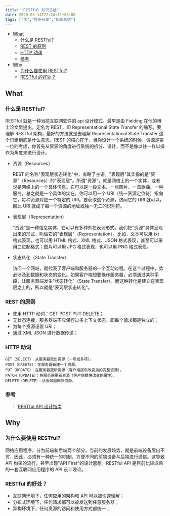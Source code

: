 ```yaml
---
title: "RESTful 知识总结"
date: 2020-03-14T22:24:11+08:00
tags: ["术","程序开发","知识总结"]
---
```


<!-- vim-markdown-toc GitLab -->

* [What](#what)
  * [什么是 RESTful?](#什么是-restful)
  * [REST 的原则](#rest-的原则)
  * [HTTP 动词](#http-动词)
  * [参考](#参考)
* [Why](#why)
  * [为什么要使用 RESTful?](#为什么要使用-restful)
  * [RESTful 的好处？](#restful-的好处)

<!-- vim-markdown-toc -->

## What

### 什么是 RESTful?

RESTful 就是一种当前互联网软件的 api 设计模式。最早是由 Fielding 在他的博士论文里提出，定名为 REST，即 Representational State Transfer 的缩写。要理解 RESTful 架构，最好的方法就是去理解 Representational State Transfer 这个词组到底是什么意思。REST 的核心在于，当你设计一个系统的时候，资源是第一位的考虑，你首先从资源的角度进行系统的拆分、设计，而不是像以往一样以操作为角度来进行设计。

- 资源（Resources）

  REST 的名称"表现层状态转化"中，省略了主语。"表现层"其实指的是"资源"（Resources）的"表现层"。所谓"资源"，就是网络上的一个实体，或者说是网络上的一个具体信息。它可以是一段文本、一张图片、一首歌曲、一种服务，总之就是一个具体的实在。你可以用一个 URI（统一资源定位符）指向它，每种资源对应一个特定的 URI。要获取这个资源，访问它的 URI 就可以，因此 URI 就成了每一个资源的地址或独一无二的识别符。

- 表现层（Representation）

  "资源"是一种信息实体，它可以有多种外在表现形式。我们把"资源"具体呈现出来的形式，叫做它的"表现层"（Representation）。比如，文本可以用 txt 格式表现，也可以用 HTML 格式、XML 格式、JSON 格式表现，甚至可以采用二进制格式；图片可以用 JPG 格式表现，也可以用 PNG 格式表现。

- 状态转化（State Transfer）

  访问一个网站，就代表了客户端和服务器的一个互动过程。在这个过程中，势必涉及到数据和状态的变化。如果客户端想要操作服务器，必须通过某种手段，让服务器端发生"状态转化"（State Transfer）。而这种转化是建立在表现层之上的，所以就是"表现层状态转化"。

### REST 的原则

- 使用 HTTP 动词：GET POST PUT DELETE；
- 无状态连接，服务器端不应保存过多上下文状态，即每个请求都是独立的；
- 为每个资源设置 URI；
- 通过 XML JSON 进行数据传递；

### HTTP 动词

```
GET（SELECT）：从服务器取出资源（一项或多项）。
POST（CREATE）：在服务器新建一个资源。
PUT（UPDATE）：在服务器更新资源（客户端提供改变后的完整资源）。
PATCH（UPDATE）：在服务器更新资源（客户端提供改变的属性）。
DELETE（DELETE）：从服务器删除资源。
```

### 参考

> [RESTful API 设计指南](http://www.ruanyifeng.com/blog/2014/05/RESTful_api.html)

## Why

### 为什么要使用 RESTful?

网络应用程序，分为前端和后端两个部分。当前的发展趋势，就是前端设备层出不穷，因此，必须有一种统一的机制，方便不同的前端设备与后端进行通信。这导致 API 构架的流行，甚至出现"API First"的设计思想。RESTful API 是目前比较成熟的一套互联网应用程序的 API 设计理论。

### RESTful 的好处？

- 互联网环境下，任何应用的架构和 API 可以被快速理解；
- 分布式环境下，任何请求都可以被发送到任意服务器；
- 异构环境下，任何资源的访问和使用方式都统一；
